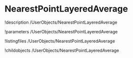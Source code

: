 <!-- MOOSE Documentation Stub: Remove this when content is added. -->

# NearestPointLayeredAverage
!description /UserObjects/NearestPointLayeredAverage

!parameters /UserObjects/NearestPointLayeredAverage

!listingfiles /UserObjects/NearestPointLayeredAverage

!childobjects /UserObjects/NearestPointLayeredAverage
